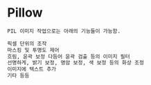 # Pillow

```markdown
PIL 이미지 작업으로는 아래의 기능들이 가능함.

픽셀 단위의 조작
마스킹 및 투명도 제어
흐림, 윤곽 보정 다듬어 윤곽 검출 등의 이미지 필터
선명하게, 밝기 보정, 명암 보정, 색 보정 등의 화상 조정
이미지에 텍스트 추가
기타 등등
```

